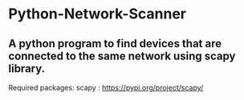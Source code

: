 # Python-Network-Scanner
A python program to find devices that are connected to the same network using scapy library.
-----------------

Required packages:
scapy : https://pypi.org/project/scapy/
